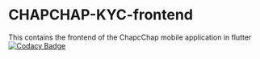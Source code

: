 # CHAPCHAP-KYC-frontend
This contains the frontend of the ChapcChap mobile application in flutter  
[![Codacy Badge](https://app.codacy.com/project/badge/Grade/cf0e3476bb5e46f19f3a8f3968e59c30)](https://www.codacy.com/gh/wampet/CHAPCHAP-KYC-frontend/dashboard?utm_source=github.com&amp;utm_medium=referral&amp;utm_content=wampet/CHAPCHAP-KYC-frontend&amp;utm_campaign=Badge_Grade)
